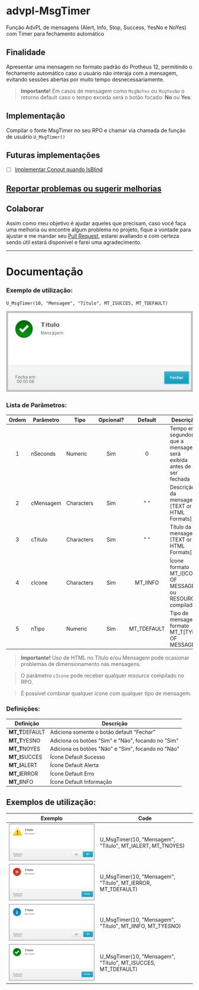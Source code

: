 # advpl-MsgTimer
Função AdvPL de mensagens (Alert, Info, Stop, Success, YesNo e NoYes) com Timer para fechamento automático

## Finalidade
Apresentar uma mensagem no formato padrão do Protheus 12, permitindo o fechamento automático caso o usuário não interaja com a mensagem, evitando sessões abertas por muito tempo desnecessariamente. 

> **Importante!** Em casos de mensagem como `MsgNoYes` ou `MsgYesNo` o retorno default caso o tempo exceda será o botão focado: **No** ou **Yes**. 

## Implementação
Compilar o fonte MsgTimer no seu RPO e chamar via chamada de função de usuário `U_MsgTimer()`

## Futuras implementações
- [ ] [Implementar Conout quando IsBlind](https://github.com/AlencarGabriel/advpl-MsgTimer/issues/1)

## [Reportar problemas ou sugerir melhorias](https://github.com/AlencarGabriel/advpl-MsgTimer/issues)

## Colaborar
Assim como meu objetivo é ajudar aqueles que precisam, caso você faça uma melhoria ou encontre algum problema no projeto, fique a vontade para ajustar e me mandar seu [Pull Request](https://github.com/AlencarGabriel/advpl-MsgTimer/pulls), estarei avaliando e com certeza sendo útil estará disponível e farei uma agradecimento.

---

# Documentação

### Exemplo de utilização:

~~~xBase
U_MsgTimer(10, "Mensagem", "Título", MT_ISUCCES, MT_TDEFAULT)
~~~

![Exemplo Msg Timer](Examples/MsgTimer_Success_Default.png)

### Lista de Parâmetros:
  
Ordem | Parâmetro | Tipo        | Opcional?  | Default     | Descrição
:----:|-----------|-------------|:----------:|:-----------:|-------------------------------
1     | nSeconds  | Numeric     | Sim        | 0           | Tempo em segundos que a mensagem será exibida antes de ser fechada
2     | cMensagem | Characters  | Sim        | " "         | Descrição da mensagem [TEXT or HTML Formats]
3     | cTitulo   | Characters  | Sim        | " "         | Título da mensagem [TEXT or HTML Formats]
4     | cIcone    | Characters  | Sim        | MT_IINFO    | Ícone formato MT_I[ICON OF MESSAGE] ou RESOURCE compilados
5     | nTipo     | Numeric     | Sim        | MT_TDEFAULT | Tipo de mensagem formato MT_T[TYPE OF MESSAGE]

> **Importante!** Uso de HTML no Título e/ou Mensagem pode ocasionar problemas de dimensionamento nas mensagens.

> O parâmetro `cIcone` pode receber qualquer *resource* compilado no RPO.

> É possível combinar qualquer ícone com qualquer tipo de mensagem.

### Definições:

Definição   | Descrição   
------------|-----------
**MT_T**DEFAULT | Adiciona somente o botão default "Fechar"           
**MT_T**YESNO   | Adiciona os botões "Sim" e "Não", focando no "Sim"  
**MT_T**NOYES   | Adiciona os botões "Não" e "Sim", focando no "Não"  
**MT_I**SUCCES  | Ícone Default Sucesso
**MT_I**ALERT   | Ícone Default Alerta
**MT_I**ERROR   | Ícone Default Erro
**MT_I**INFO    | Ícone Default Informação

## Exemplos de utilização:

Exemplo | Code
--------|-------------
![MsgTimer Alert NoYes](Examples/MsgTimer_Alert_NoYes.png)          | U_MsgTimer(10, "Mensagem", "Título", MT_IALERT, MT_TNOYES)
![MsgTimer Error Default](Examples/MsgTimer_Error_Default.png)      | U_MsgTimer(10, "Mensagem", "Título", MT_IERROR, MT_TDEFAULT)
![MsgTimer Info YesNo](Examples/MsgTimer_Info_YesNo.png)            | U_MsgTimer(10, "Mensagem", "Título", MT_IINFO, MT_TYESNO)
![MsgTimer Success Default](Examples/MsgTimer_Success_Default.png)  | U_MsgTimer(10, "Mensagem", "Título", MT_ISUCCES, MT_TDEFAULT)
